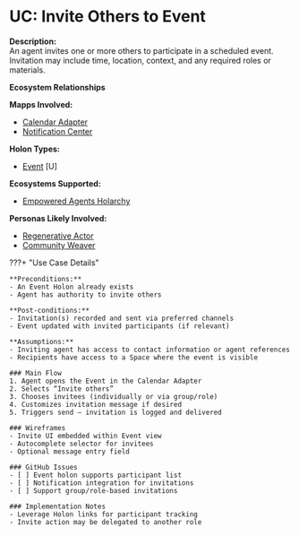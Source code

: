 # UC: Invite Others to Event

**Description:**  
An agent invites one or more others to participate in a scheduled event. Invitation may include time, location, context, and any required roles or materials.

**Ecosystem Relationships**

**Mapps Involved:**
- [Calendar Adapter](../mapps/calendar-adapter.md)
- [Notification Center](../mapps/notification-center.md)

**Holon Types:**
- [Event](../holon-types.md#event) [U]

**Ecosystems Supported:**
- [Empowered Agents Holarchy](../ecosystem-activation.md#1-empowered-agents-holarchy)

**Personas Likely Involved:**
- [Regenerative Actor](../personas/regenerative-actor.md)
- [Community Weaver](../personas/community-weaver.md)

???+ "Use Case Details"

    **Preconditions:**  
    - An Event Holon already exists  
    - Agent has authority to invite others  

    **Post-conditions:**  
    - Invitation(s) recorded and sent via preferred channels  
    - Event updated with invited participants (if relevant)  

    **Assumptions:**  
    - Inviting agent has access to contact information or agent references  
    - Recipients have access to a Space where the event is visible  

    ### Main Flow  
    1. Agent opens the Event in the Calendar Adapter  
    2. Selects “Invite others”  
    3. Chooses invitees (individually or via group/role)  
    4. Customizes invitation message if desired  
    5. Triggers send — invitation is logged and delivered  

    ### Wireframes  
    - Invite UI embedded within Event view  
    - Autocomplete selector for invitees  
    - Optional message entry field  

    ### GitHub Issues  
    - [ ] Event holon supports participant list  
    - [ ] Notification integration for invitations  
    - [ ] Support group/role-based invitations  

    ### Implementation Notes  
    - Leverage Holon links for participant tracking  
    - Invite action may be delegated to another role  